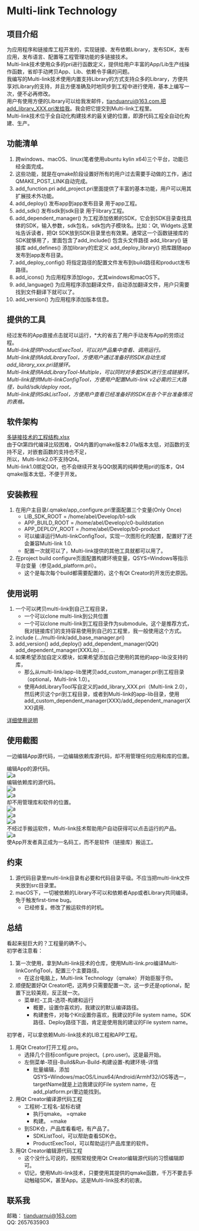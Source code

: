 # Multi-link Technology

## 项目介绍  

为应用程序和链接库工程开发的，实现链接、发布依赖Library，发布SDK，发布应用，发布语言、配置等工程管理功能的多链接技术。  
Multi-link技术使用众多的pri进行函数定义，提供给用户丰富的App/Lib生产线操作函数，省却手动拷贝App、Lib、依赖令手痛的问题。  
我编写的Multi-link技术使用内置支持Library的方式支持众多的Library，方便共享对Library的支持，并且方便准确及时地同步到工程中进行使用，基本上编写一次，便不必再修改。  
用户有使用方便的Library可以给我发邮件，tianduanrui@163.com.把add_library_XXX.pri发给我。我会把它提交到Multi-link工程里。  
Multi-link技术位于全自动化构建技术的最关键的位置，即源代码工程全自动化构建、生产。

## 功能清单  

1. 跨windows、macOS、linux(笔者使用ubuntu kylin x64)三个平台，功能已经全面完成。
2. 这些功能，就是在qmake阶段设置好所有的用户过去需要手动做的工作，通过QMAKE_POST_LINK自动完成。
3. add_function.pri add_project.pri里面提供了丰富的基本功能，用户可以用其扩展技术外功能。
4. add_deploy() 发布app到app发布目录 用于app工程。
5. add_sdk() 发布sdk到sdk目录 用于library工程。
6. add_dependent_manager() 为工程添加依赖的SDK，它会到SDK目录查找具体的SDK，输入参数，sdk包名，sdk包内子模块名。比如：Qt, Widgets.这里吆告诉读者，把Qt SDK放到SDK目录里也有效果。通常这一个函数链接库的SDK就够用了，里面包含了add_include() 包含头文件路径 add_library() 链接库 add_defines() 添加library的宏定义 add_deploy_library() 把库跟随app发布到app发布目录。
7. add_deploy_config() 将指定路径的配置文件发布到build路径和product发布路径。
8. add_icons() 为应用程序添加logo，尤其windows和macOS下。
9. add_language() 为应用程序添加翻译文件，自动添加翻译文件，用户只需要找到文件翻译下就可以了。
1. add_version() 为应用程序添加版本信息。

## 提供的工具  

经过发布的App直接点击就可以运行，*大的省去了用户手动发布App的劳烦过程。  
*Multi-link提供ProductExecTool，可以对产品集中查看、调用运行。*  
*Multi-link提供AddLibraryTool，方便用户通过准备好的SDK自动生成add_library_xxx.pri链接环。*    
*Multi-link提供AddLibraryTool-Multiple，可以同时对多套SDK进行生成链接环。*  
*Multi-link提供Multi-linkConfigTool，方便用户配置Multi-link v2必需的三大路径，build/sdk/deploy root。*  
*Multi-link提供SdkListTool，方便用户查看已经准备好的SDK在各个平台准备情况的表格。*  

## 软件架构  

[多链接技术的工程结构.xlsx](Multi-linkFunctionList.xlsx)  
由于Qt第四代编译比较困难，Qt4内置的qmake版本2.01a版本太低，对函数的支持不足，对嵌套函数的支持也不足，  
所以，Multi-link2.0不支持Qt4。  
Multi-link1.0绑定QQt，也不会继续开发与QQt脱离的纯粹使用pri的版本，Qt4 qmake版本太低，不便于开发。      

## 安装教程

1. 在用户主目录/.qmake/app_configure.pri里面配置三个变量(Only Once)  
    - LIB_SDK_ROOT = /home/abel/Develop/b1-sdk
    - APP_BUILD_ROOT = /home/abel/Develop/c0-buildstation
    - APP_DEPLOY_ROOT = /home/abel/Develop/b0-product
    - 可以编译运行Multi-linkConfigTool，实现一次图形化的配置，配置好了还会兼容Multi-link 1.0.
    - 配置一次就可以了，Multi-link提供的其他工具就都可以用了。  
2. 在project build configure页面配置构建环境变量，QSYS=Windows等指示平台变量（参见add_platform.pri）。
    - 这个是每次每个build都需要配置的，这个有Qt Creator的开发历史原因。  

## 使用说明

1. 一个可以拷贝multi-link到自己工程目录，
    - 一个可以clone multi-link到公共位置
    - 一个可以clone multi-link到工程目录作为submodule。这个是推荐方式，我对链接库们的支持容易使用到自己的工程里，我一般使用这个方式。
2. include (.../multi-link/add_base_manager.pri)  
4. add_version() add_deploy() add_dependent_manager(QQt) add_dependent_manager(XXXLib) ...
5. 如果希望添加自定义模块，如果希望添加自己使用的其他的app-lib没支持的库，
    - 那么从multi-link/app-lib里拷贝add_custom_manager.pri到工程目录（optional，Multi-link 1.0）。   
    - 使用AddLibraryTool写自定义的add_library_XXX.pri（Multi-link 2.0），然后拷贝这个pri到工程目录，或者到Multi-link的app-lib目录，使用add_custom_dependent_manager(XXX)/add_dependent_manager(XXX)调用.   

[详细使用说明](usage.md)  


## 使用截图  
一边编辑App源代码，一边编辑依赖库源代码，却不用管理任何应用和库的位置。   

编辑App的源代码。    
![a](screenshot/19.PNG "一边编辑App VegeTablesPrice源代码")  
编辑依赖库的源代码。    
![a](screenshot/23.PNG "一边编辑Lib QQt源代码")  
![a](screenshot/20.PNG "一边编辑Lib QQtExquisite源代码")  
却不用管理库和软件的位置。    
![a](screenshot/25.PNG "软件位置 编译室")   
![a](screenshot/24.PNG "软件位置 SDK仓")   
![a](screenshot/21.PNG "软件位置 SDK仓")    
不经过手搬运软件，Multi-link技术帮助用户自动获得可以点击运行的产品。  
![a](screenshot/22.PNG "软件位置 产品库")    
使App开发者真正成为一名码工，而不是软件（链接库）搬运工。     


## 约束  

1. 源代码目录里multi-link目录有必要和代码目录平级。不应当把multi-link文件夹放到src目录里。  
2. macOS下，一切被依赖的Library不可以和依赖者App或者Library共同编译。免于触发first-time bug。 
    - 已经修复。修改了搬运软件的时机。   
    
## 总结  
看起来挺巨大的？工程量的确不小。  
初学者注意看：  
1. 第一次使用，拿到Multi-link技术的仓库，使用Multi-link.pro编译Multi-linkConfigTool，配置三个主要路径。
    - 在这台电脑上，Multi-link Technology（qmake）开始臣服于你。  
2. 顺便配置好Qt Creator吧，这两步只需要配置一次，这一步还是optional，配置下比较美观，反正就一次。  
    - 菜单栏-工具-选项-构建和运行
        - 概要，设置你喜欢的，我建议的默认编译路径。
        - 构建套件，对每个Kit设置你喜欢，我建议的File system name。SDK路径、Deploy路径下面，肯定是使用我的建议的File system name。  
        
初学者，可以拿依赖Multi-link技术的LIB工程和APP工程。  
1. 用Qt Creator打开工程.pro。
    - 选择几个目标configure project。(.pro.user)。这是最开始。
    - 左侧菜单-项目-Build&Run-Build-构建设置-构建环境-详情  
        - 批量编辑，添加QSYS=Windows/macOS/Linux64/Android/Armhf32/iOS等选一，targetName就是上边我建议的File system name，在add_platform.pri里边能找到。  
2. 用Qt Creator编译源代码工程
    - 工程树-工程名-鼠标右键
        - 执行qmake。 =qmake
        - 构建。 =make
    - 到SDK仓，产品库看看吧，有产品了。
        - SDKListTool，可以帮助查看SDK仓。
        - ProductExecTool，可以帮助运行产品库里的软件。
3. 用Qt Creator编辑源代码工程  
    - 这个没什么可说的，按照常规使用Qt Creator编辑源代码的习惯编辑即可。  
    - 切记，使用Multi-link技术，只要使用其提供的qmake函数，千万不要去手动触碰SDK，甚至App。这是Multi-link技术的初衷。  


## 联系我  
邮箱： tianduarnui@163.com  
QQ: 2657635903  
